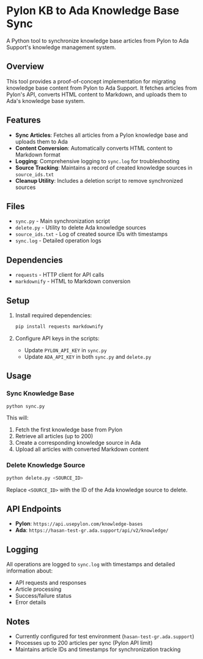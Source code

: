 # Pylon KB to Ada Knowledge Base Sync

A Python tool to synchronize knowledge base articles from Pylon to Ada Support's knowledge management system.

## Overview

This tool provides a proof-of-concept implementation for migrating knowledge base content from Pylon to Ada Support. It fetches articles from Pylon's API, converts HTML content to Markdown, and uploads them to Ada's knowledge base system.

## Features

- **Sync Articles**: Fetches all articles from a Pylon knowledge base and uploads them to Ada
- **Content Conversion**: Automatically converts HTML content to Markdown format
- **Logging**: Comprehensive logging to `sync.log` for troubleshooting
- **Source Tracking**: Maintains a record of created knowledge sources in `source_ids.txt`
- **Cleanup Utility**: Includes a deletion script to remove synchronized sources

## Files

- `sync.py` - Main synchronization script
- `delete.py` - Utility to delete Ada knowledge sources
- `source_ids.txt` - Log of created source IDs with timestamps
- `sync.log` - Detailed operation logs

## Dependencies

- `requests` - HTTP client for API calls
- `markdownify` - HTML to Markdown conversion

## Setup

1. Install required dependencies:
   ```bash
   pip install requests markdownify
   ```

2. Configure API keys in the scripts:
   - Update `PYLON_API_KEY` in `sync.py`
   - Update `ADA_API_KEY` in both `sync.py` and `delete.py`

## Usage

### Sync Knowledge Base
```bash
python sync.py
```

This will:
1. Fetch the first knowledge base from Pylon
2. Retrieve all articles (up to 200)
3. Create a corresponding knowledge source in Ada
4. Upload all articles with converted Markdown content

### Delete Knowledge Source
```bash
python delete.py <SOURCE_ID>
```

Replace `<SOURCE_ID>` with the ID of the Ada knowledge source to delete.

## API Endpoints

- **Pylon**: `https://api.usepylon.com/knowledge-bases`
- **Ada**: `https://hasan-test-gr.ada.support/api/v2/knowledge/`

## Logging

All operations are logged to `sync.log` with timestamps and detailed information about:
- API requests and responses
- Article processing
- Success/failure status
- Error details

## Notes

- Currently configured for test environment (`hasan-test-gr.ada.support`)
- Processes up to 200 articles per sync (Pylon API limit)
- Maintains article IDs and timestamps for synchronization tracking
